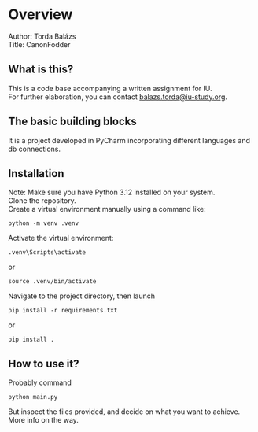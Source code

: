 # Overview

Author: Torda Balázs  
Title: CanonFodder


## What is this?

This is a code base accompanying a written assignment for IU.<br>
For further elaboration, you can contact balazs.torda@iu-study.org.

## The basic building blocks

It is a project developed in PyCharm incorporating different languages and db connections.<br>

## Installation

Note: Make sure you have Python 3.12 installed on your system.<br>
Clone the repository.<br>
Create a virtual environment manually using a command like:<br>
```shell
python -m venv .venv
```
Activate the virtual environment:<br>
```shell
.venv\Scripts\activate
```
or
```shell
source .venv/bin/activate
```
Navigate to the project directory, then launch<br>
```shell
pip install -r requirements.txt
```
or
```shell
pip install .
```

## How to use it?
Probably command
```shell
python main.py
```
But inspect the files provided, and decide on what you want to achieve. More info on the way.